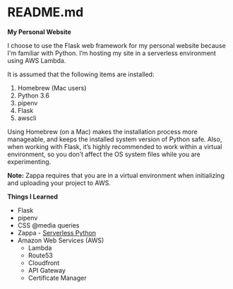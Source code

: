 # README.md
**My Personal Website**

I choose to use the Flask web framework for my personal website because I'm familiar with Python. I’m hosting my site in a serverless environment using AWS Lambda.

It is assumed that the following items are installed:
1. Homebrew (Mac users)
2. Python 3.6
3. pipenv
4. Flask
5. awscli

Using Homebrew (on a Mac) makes the installation process more manageable, and keeps the installed system version of Python safe. Also, when working with Flask, it’s highly recommended to work within a virtual environment, so you don’t affect the OS system files while you are experimenting.

**Note:** Zappa requires that you are in a virtual environment when initializing and uploading your project to AWS.

**Things I Learned**
* Flask
* pipenv
* CSS @media queries
* Zappa - [Serverless Python](https://github.com/Miserlou/Zappa)
* Amazon Web Services (AWS)
    * Lambda
    * Route53
    * Cloudfront
    * API Gateway
    * Certificate Manager
